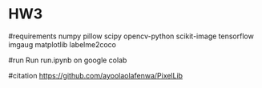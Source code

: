 # HW3

#requirements
numpy 
pillow
scipy
opencv-python
scikit-image
tensorflow
imgaug
matplotlib
labelme2coco

#run
Run run.ipynb on google colab

#citation
https://github.com/ayoolaolafenwa/PixelLib